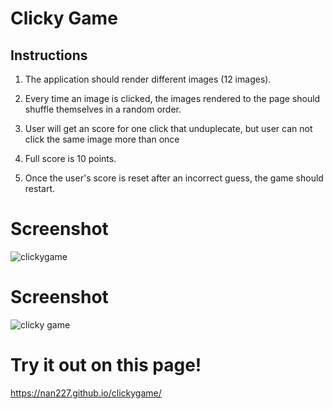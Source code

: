 # Clicky Game

## Instructions

1. The application should render different images (12 images). 

2. Every time an image is clicked, the images rendered to the page should shuffle themselves in a random order.

3. User will get an score for one click that unduplecate, but user can not click the same image more than once

4. Full score is 10 points. 

5. Once the user's score is reset after an incorrect guess, the game should restart.

# Screenshot 

![clickygame](https://user-images.githubusercontent.com/45270593/53965739-bcae9500-40bf-11e9-9619-fbb0f9b95535.gif)

# Screenshot 

![clicky game](https://user-images.githubusercontent.com/45270593/53966130-832a5980-40c0-11e9-8c56-790763f4a5f9.png)

# Try it out on this page!

https://nan227.github.io/clickygame/
